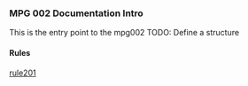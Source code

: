 ### MPG 002 Documentation Intro

This is the entry point to the mpg002
TODO: Define a structure

#### Rules

[rule201]('../src/main/java/com/kbmdev/gateway/rule/rule201.java')



